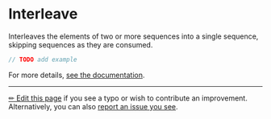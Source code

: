 # Interleave

Interleaves the elements of two or more sequences into a single sequence,
skipping sequences as they are consumed.

```c# --destination-file ../code/Program.cs --region statements --project ../code/TryMoreLinq.csproj
// TODO add example
```

For more details, [see the documentation][doc].

---

[&#x270F; Edit this page][edit] if you see a typo or wish to contribute an
improvement. Alternatively, you can also [report an issue you see][issue].


[edit]: https://github.com/morelinq/try/edit/master/interleave.md
[issue]: https://github.com/morelinq/try/issues/new?title=Interleave
[doc]: https://morelinq.github.io/3.1/ref/api/html/M_MoreLinq_MoreEnumerable_Interleave__1.htm

